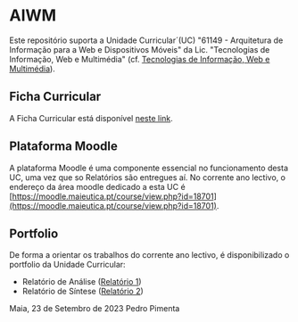 # AIWM

Este repositório suporta a Unidade Curricular´(UC) "61149 - Arquitetura de Informação para a Web e Dispositivos Móveis" da Lic. "Tecnologias de Informação, Web e Multimédia" (cf. [Tecnologias de Informação, Web e Multimédia](https://www.ipmaia.pt/pt/ensino/oferta-formativa/licenciaturas/tecnologias-informacao-web-multimedia)).


## Ficha Curricular

A Ficha Curricular está disponível [neste link](https://docs.google.com/document/d/1RZDl0Nfi6mycDynmVgwBAut_lqBf9s7sF1PiAQs7gMo/edit). 


## Plataforma Moodle

A plataforma Moodle é uma componente essencial no funcionamento desta UC, uma vez que so Relatórios são entregues aí.
No corrente ano lectivo, o endereço da área moodle dedicado a esta UC é [https://moodle.maieutica.pt/course/view.php?id=18701](https://moodle.maieutica.pt/course/view.php?id=18701). 


## Portfolio

De forma a orientar os trabalhos do corrente ano lectivo, é disponibilizado o portfolio da Unidade Curricular:
- Relatório de Análise ([Relatório 1](./Relat%C3%B3rio%201))
- Relatório de Síntese ([Relatório 2](./Relat%C3%B3rio%202))

Maia, 23 de Setembro de 2023
Pedro Pimenta
